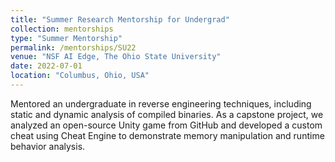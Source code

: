 ```yaml
---
title: "Summer Research Mentorship for Undergrad"
collection: mentorships
type: "Summer Mentorship"
permalink: /mentorships/SU22
venue: "NSF AI Edge, The Ohio State University"
date: 2022-07-01
location: "Columbus, Ohio, USA"
---
```


Mentored an undergraduate in reverse engineering techniques, including static and dynamic analysis of compiled binaries. As a capstone project, we analyzed an open-source Unity game from GitHub and developed a custom cheat using Cheat Engine to demonstrate memory manipulation and runtime behavior analysis.